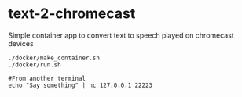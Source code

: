 # text-2-chromecast

Simple container app to convert text to speech played on chromecast devices

```
./docker/make_container.sh
./docker/run.sh

#From another terminal
echo "Say something" | nc 127.0.0.1 22223
```
